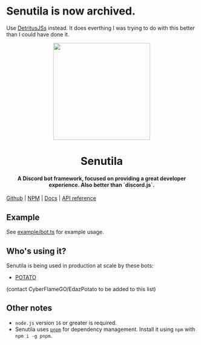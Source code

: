 # Senutila is now archived.
Use [DetritusJSs](https://github.com/detritusjs/client) instead. It does everthing I was trying to do with this better than I could have done it.





<div align="center">
  <img src="https://raw.githubusercontent.com/edazpotato/senutila/main/images/logo.png" width="256" height="256" /> 
  <h1>Senutila</h1>
  <h4>A Discord bot framework, focused on providing a great developer experience. Also better than `discord.js`.</h4>
</div>

[Github](https://github.com/edazpotato/senutila) | [NPM](https://www.npmjs.com/package/senutila) | [Docs](https://senutila.edaz.codes/) | [API reference](https://api.senutila.edaz.codes/)

## Example

See [example/bot.ts](https://github.com/edazpotato/senutila/blob/main/example/bot.ts) for example usage.

## Who's using it?

Senutila is being used in production at scale by these bots:

-   [POTATO](https://github.com/edazpotato/POTATO)

(contact CyberFlameGO/EdazPotato to be added to this list)
## Other notes

-   `node.js` version `16` or greater is required.
-   Senutila uses [`pnpm`](https://pnpm.io/) for dependency management. Install it using `npm` with `npm i -g pnpm`.
